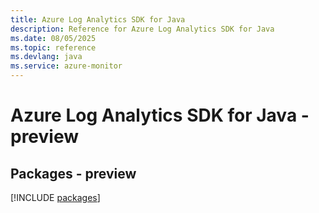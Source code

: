 ```yaml
---
title: Azure Log Analytics SDK for Java
description: Reference for Azure Log Analytics SDK for Java
ms.date: 08/05/2025
ms.topic: reference
ms.devlang: java
ms.service: azure-monitor
---
```

# Azure Log Analytics SDK for Java - preview
## Packages - preview
[!INCLUDE [packages](log-analytics-index.md)]